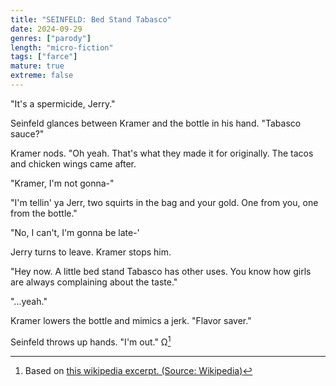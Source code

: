 ```yaml
---
title: "SEINFELD: Bed Stand Tabasco"
date: 2024-09-29
genres: ["parody"]
length: "micro-fiction"
tags: ["farce"]
mature: true
extreme: false
---
```

"It's a spermicide, Jerry."

Seinfeld glances between Kramer and the bottle in his hand. "Tabasco sauce?"

Kramer nods. "Oh yeah. That's what they made it for originally. The tacos and chicken wings came after. 

"Kramer, I'm not gonna-"

"I'm tellin' ya Jerr, two squirts in the bag and your gold. One from you, one from the bottle."

"No, I can't, I'm gonna be late-'

Jerry turns to leave. Kramer stops him.

"Hey now. A little bed stand Tabasco has other uses. You know how girls are always complaining about the taste."

"...yeah."

Kramer lowers the bottle and mimics a jerk. "Flavor saver."

Seinfeld throws up hands. "I'm out." Ω[^1]

[^1]:Based on [this wikipedia excerpt. (Source: Wikipedia)](/images/bed_stand_tabasco.jpeg)
